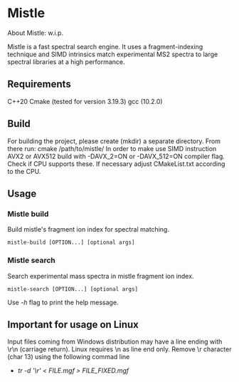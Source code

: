 # Mistle

About Mistle: w.i.p.

Mistle is a fast spectral search engine. It uses a fragment-indexing technique and SIMD intrinsics match experimental MS2 spectra to large spectral libraries at a high performance.
## Requirements

C++20
Cmake (tested for version 3.19.3)
gcc (10.2.0)

## Build

For building the project, please create (mkdir) a separate directory. From there run:
    cmake /path/to/mistle/
In order to make use SIMD instruction AVX2 or AVX512 build with -DAVX_2=ON or -DAVX_512=ON compiler flag. Check if CPU supports these. If necessary adjust CMakeList.txt according to the CPU.

## Usage

### Mistle build

Build mistle's fragment ion index for spectral matching.

    mistle-build [OPTION...] [optional args]

### Mistle search

Search experimental mass spectra in mistle fragment ion index.


    mistle-search [OPTION...] [optional args]

Use *-h* flag to print the help message. 

## Important for usage on Linux
Input files coming from Windows distribution may have a line ending with \r\n (carriage return). Linux requires \n as line end only.
Remove \r character (char 13) using the following commad line
* *tr -d '\r' < FILE.mgf > FILE_FIXED.mgf*
